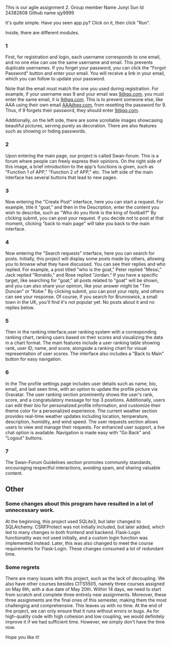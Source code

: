This is our agile assignment 2.
Group member
Name
Junyi Sun
Id 
24382608
Github name
sjy9999



<!-- 1 Would you like to know how to start it?  -->
It's quite simple. Have you seen app.py? Click on it, then click "Run".






Inside, there are different modules.

### 1
First, for registration and login, each username corresponds to one email, and no one else can use the same username and email. This prevents duplicate usernames. If you forget your password, you can click the "Forgot Password" button and enter your email. You will receive a link in your email, which you can follow to update your password.

Note that the email must match the one you used during registration. For example, if your username was 9 and your email was 9@qq.com, you must enter the same email, it is 9@qq.com. This is to prevent someone else, like AAA using their own email AAA@qq.com, from resetting the password for 9. Thus, if 9 forgets their password, they should enter 9@qq.com.

Additionally, on the left side, there are some scrollable images showcasing beautiful pictures, serving purely as decoration. There are also features such as showing or hiding passwords.

### 2
Upon entering the main page, our project is called Swan-forum. This is a forum where people can freely express their opinions. On the right side of this image, a brief introduction to the app's functions is given, such as "Function 1 of APP," "Function 2 of APP," etc. The left side of the main interface has several buttons that lead to new pages.


### 3
Now entering the "Create Post" interface, here you can start a request. For example, title it "goat," and then in the Description, enter the content you wish to describe, such as "Who do you think is the king of football?" By clicking submit, you can post your request. If you decide not to post at that moment, clicking "back to main page" will take you back to the main interface.


### 4
Now entering the "Search requests" interface, here you can search for posts. Initially, this project will display some posts made by others, allowing you to browse what they have discussed. You can see their replies and who replied. For example, a post titled "who is the goat," Peter replied "Messi," Jack replied "Ronaldo," and Rose replied "Jordan." 
If you have a specific target, like searching for "goat," all posts related to "goat" will be shown, and you can also share your opinion, like your answer might be "Tim Duncan" or "Kobe." By clicking submit, you can post your reply, and others can see your response.
Of course, if you search for Brunnswick, a small town in the UK, you'll find it's not popular yet. No posts about it and no replies below.


### 5
Then in the ranking interface,user ranking system with a corresponding ranking chart, ranking users based on their scores and visualizing the data in a chart format. The main features include a user ranking table showing rank, user ID, name, and score, alongside a ranking chart for visual representation of user scores. The interface also includes a "Back to Main" button for easy navigation.


### 6
In the The profile settings page includes user details such as name, bio, email, and last seen time, with an option to update the profile picture via Gravatar. The user ranking section prominently shows the user's rank, score, and a congratulatory message for top 3 positions. Additionally, users can edit their bio for personalized profile information, and customize their theme color for a personalized experience. The current weather section provides real-time weather updates including location, temperature, description, humidity, and wind speed. The user requests section allows users to view and manage their requests. For enhanced user support, a live chat option is available. Navigation is made easy with "Go Back" and "Logout" buttons.

### 7
The Swan-Forum Guidelines section promotes community standards, encouraging respectful interactions, avoiding spam, and sharing valuable content.




## Other
### Some changes about this program have resulted in a lot of unnecessary work.
At the beginning, this project used SQLite3, but later changed to SQLAlchemy. CSRFProtect was not initially included, but later added, which led to many changes in both frontend and backend. Flask-Login functionality was not used initially, and a custom login function was implemented instead. Later, this was also changed to meet the course requirements for Flask-Login. These changes consumed a lot of redundant time.

### Some regrets
There are many issues with this project, such as the lack of decoupling. We also have other courses besides CITS5505, namely three courses assigned on May 6th, with a due date of May 20th. Within 14 days, we need to start from scratch and complete three entirely new assignments. Moreover, these three assignments are the final ones of this semester, making them the most challenging and comprehensive. This leaves us with no time. At the end of the project, we can only ensure that it runs without errors or bugs. As for high-quality code with high cohesion and low coupling, we would definitely improve it if we had sufficient time. However, we simply don't have the time now.








Hope you like it!